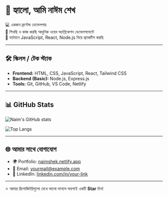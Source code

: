  # 👋 হ্যালো, আমি নাঈম শেখ

💻 একজন ফ্রন্টেন্ড ডেভেলপার  
🚀 শিখছি ও কাজ করছি আধুনিক ওয়েব অ্যাপ্লিকেশন ডেভেলপমেন্টে  
🌱 বর্তমানে JavaScript, React, Node.js নিয়ে প্র্যাকটিস করছি  

---

## 🛠️ স্কিলস / টেক স্ট্যাক
- **Frontend:** HTML, CSS, JavaScript, React, Tailwind CSS  
- **Backend (Basic):** Node.js, Express.js  
- **Tools:** Git, GitHub, VS Code, Netlify  

---

## 📊 GitHub Stats

![Naim's GitHub stats](https://github-readme-stats.vercel.app/api?username=your-username&show_icons=true&theme=radical)  

![Top Langs](https://github-readme-stats.vercel.app/api/top-langs/?username=your-username&layout=compact&theme=radical)

---

## 🌐 আমার সাথে যোগাযোগ
- 🌍 Portfolio: [naimshek.netlify.app](https://naimshek.netlify.app)  
- 📧 Email: yourmail@example.com  
- 🔗 LinkedIn: [linkedin.com/in/your-link](#)  

---

⭐ আমার রিপোজিটরিগুলো দেখে ভালো লাগলে অবশ্যই একটি **Star** দিন!
